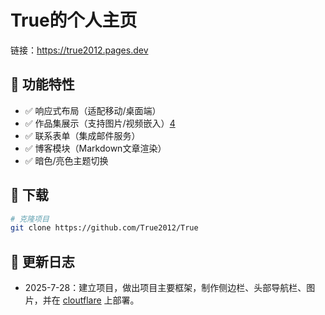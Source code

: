 # True的个人主页
链接：https://true2012.pages.dev
 
## 🌟 功能特性
- ✅ 响应式布局（适配移动/桌面端）  
- ✅ 作品集展示（支持图片/视频嵌入）[4]()  
- ✅ 联系表单（集成邮件服务）  
- ✅ 博客模块（Markdown文章渲染）  
- ✅ 暗色/亮色主题切换  
 
## 🚀 下载 
```bash
# 克隆项目 
git clone https://github.com/True2012/True
```

## 📄 更新日志
- 2025-7-28：建立项目，做出项目主要框架，制作侧边栏、头部导航栏、图片，并在 [cloutflare](https://pages.cloudflare.com "跳转至cloudflare")  上部署。
